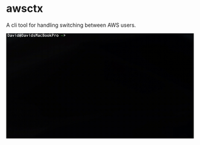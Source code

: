 awsctx
======
A cli tool for handling switching between AWS users.

![info-video](docs/awsctx.gif)

